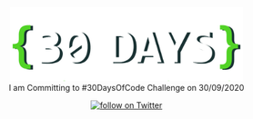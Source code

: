 <p align="center">
    <img src="https://raw.githubusercontent.com/iamirulofficial/30DaysOfCode/master/logo_nobackground.png"
        height="130"><br>
  I am Committing to #30DaysOfCode Challenge on 30/09/2020
</p>
<p align="center">
    <a href="https://twitter.com/intent/follow?screen_name=aadicodes">
        <img src="https://img.shields.io/twitter/follow/aadicodes?style=social&logo=twitter"
            alt="follow on Twitter"></a>
</p>
